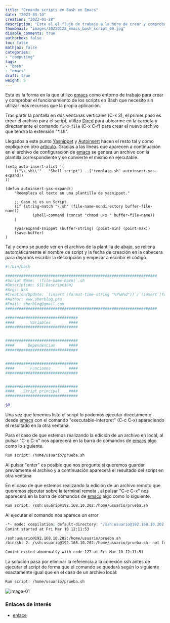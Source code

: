 ```yaml
---
title: "Creando scripts en Bash en Emacs"
date: "2023-03-10"
creation: "2023-01-28"
description: "Este el el flujo de trabajo a la hora de crear y comprobar el funcionamiento de los scripts que genero en Bash mediante Emacs."
thumbnail: "images/20230128_emacs_bash_script_00.jpg"
disable_comments: true
authorbox: false
toc: false
mathjax: false
categories:
- "computing"
tags:
- "bash"
- "emacs"
draft: true
weight: 5
---
```

Esta es la forma en la que utilizo [emacs] como entorno de trabajo para crear y comprobar el funcionamiento de los scripts en Bash que necesito sin utilizar más recursos que la propia aplicación.
<!--more-->
Tras partir la pantalla en dos ventanas verticales (C-x 3), el primer paso es crear el archivo para el script, utilizo [Dired]({{<relref"20190618_emacs_dired.md">}}) para ubicarme en la carpeta y directamente el comando `find-file` (C-x C-f) para crear el nuevo archivo que tendrá la extensión "*.sh".

Llegados a este punto [Yasnippet](https://github.com/joaotavora/yasnippet) y [Autoinsert](https://www.emacswiki.org/emacs/AutoInsertMode) hacen el resto tal y como expliqué en otro [artículo]({{<relref"20220331_emacs_templates.md">}}). Gracias a las líneas que aparecen a continuación en el archivo de configuración de [emacs] se genera un archivo con la plantilla correspondiente y se convierte el mismo en ejecutable.

```elisp
(setq auto-insert-alist '(
    (("\\.sh\\'" . "Shell script") . ["template.sh" autoinsert-yas-expand])
))

(defun autoinsert-yas-expand()
    "Reemplaza el texto en una plantilla de yasnippet."
    
    ;; Caso si es un Script
    (if (string-match "\.sh" (file-name-nondirectory buffer-file-name))
            (shell-command (concat "chmod u+x " buffer-file-name))
    )
    
    (yas/expand-snippet (buffer-string) (point-min) (point-max))
    (save-buffer)
)
```

Tal y como se puede ver en el archivo de la plantilla de abajo, se rellena automáticamente el nombre de script y la fecha de creación en la cabecera para dejarnos escribir la descripción y empezar a escribir el código.

```bash
#!/bin/bash

###################################################################
#Script Name: `(file-name-base)`.sh
#Description: ${1:Descripción}
#Args: N/A
#Creation/Update: `(insert (format-time-string "%Y%m%d"))`/`(insert (format-time-string "%Y%m%d"))`
#Author: www.sherblog.pro
#Email: sherblog@gmail.com
###################################################################

################################
####       Variables        ####
################################


################################
####      Dependencias      ####
################################


################################
####       Funciones        ####
################################


################################
####    Script principal    ####
################################

$0
```
Una vez que tenemos listo el script lo podemos ejecutar directamente desde [emacs] con el comando "executable-interpret" (C-c C-x) apareciendo el resultado en la otra ventana.

Para el caso de que estemos realizando la edición de un archivo en local, al pulsar "C-c C-x" nos aparecerá en la barra de comandos de [emacs] algo como lo siguiente.

```bash
Run script: /home/usuario/prueba.sh
```

Al pulsar "enter" es posible que nos pregunte si queremos guardar previamente el archivo y a continuación aparecerá el resultado del script en otra ventana

En el caso de que estemos realizando la edición de un archivo remoto que queremos ejecutar sobre la terminal remota , al pulsar "C-c C-x" nos aparecerá en la barra de comandos de [emacs] algo como lo siguiente.

```bash
Run script: /ssh:usuario@192.168.10.202:/home/usuario/prueba.sh
```
Al ejecutar el comando nos aparece un error

``` bash
-*- mode: compilation; default-directory: "/ssh:usuario@192.168.10.202:/home/usuario/" -*-
Comint started at Fri Mar 10 12:11:53

/ssh:usuario@192.168.10.202:/home/usuario/prueba.sh
/bin/sh: 2: /ssh:usuario@192.168.10.202:/home/usuario/prueba.sh: not found

Comint exited abnormally with code 127 at Fri Mar 10 12:11:53
```

La solución pasa por eliminar la referencia a la conexión ssh antes de ejecutar el script de forma que el comando se quedará según lo siguiente exactamente igual que en el caso de un archivo local:

```bash
Run script: /home/usuario/prueba.sh
```


![image-01]

### Enlaces de interés
- [enlace](www.sherblog.pro)

[emacs]: https://www.gnu.org/software/emacs/

[image-01]: /images/20230128_emacs_bash_script_01.jpg



